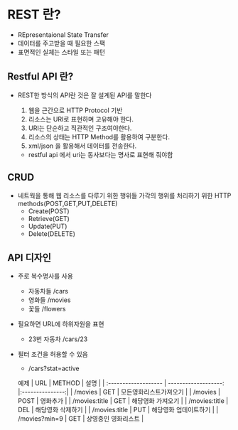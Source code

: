 # REST 란?
* REpresentaional State Transfer
* 데이터를 주고받을 때 필요한 스팩 
* 표면적인 실체는 스타일 또는 패턴

## Restful API 란?
* REST한 방식의 API란 것은 잘 설계된 API를 말한다
    1. 웹을 근간으로 HTTP Protocol 기반
    2. 리소스는 URI로 표현하며 고유해야 한다.
    3. URI는 단순하고 직관적인 구조여야한다.
    4. 리소스의 상태는 HTTP Method를 활용하여 구분한다.
    5. xml/json 을 활용해서 데이터를 전송한다.

    * restful api 에서 uri는 동사보다는 명사로 표현해 줘야함 

    
## CRUD
 * 네트웍을 통해 웹 리소스를 다루기 위한 행위들 가각의 행위를 처리하기 위한 HTTP methods(POST,GET,PUT,DELETE)
    * Create(POST)
    * Retrieve(GET)
    * Update(PUT)
    * Delete(DELETE)

## API 디자인
* 주로 복수명사를 사용
    - 자동차들 /cars
    - 영화들   /movies
    - 꽃들     /flowers
* 필요하면 URL에 하위자원을 표현
    - 23번 자동차 /cars/23
 * 필터 조건을 허용할 수 있음
    - /cars?stat=active

    예제 
    | URL                  | METHOD               | 설명                 |
    | :------------------- | -------------------: |:---------------:|
    | /movies              | GET                  | 모든영화리스트가져오기 |
    | /movies              | POST                 | 영화추가       |
    | /movies:title        | GET                  | 해당영화 가져오기 |
    | /movies:title        | DEL                  | 해당영화 삭제하기 |
    | /movies:title        | PUT                  | 해당영화 업데이트하기 |
    | /movies?min=9        | GET                  | 상영중인 영화리스트 |
    